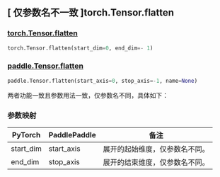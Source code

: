 ## [ 仅参数名不一致 ]torch.Tensor.flatten

### [torch.Tensor.flatten](https://pytorch.org/docs/stable/generated/torch.Tensor.flatten.html?highlight=flatten#torch.Tensor.flatten)

```python
torch.Tensor.flatten(start_dim=0, end_dim=- 1)
```

### [paddle.Tensor.flatten](https://www.paddlepaddle.org.cn/documentation/docs/zh/develop/api/paddle/Tensor_cn.html#flatten-start-axis-0-stop-axis-1-name-none)

```python
paddle.Tensor.flatten(start_axis=0, stop_axis=-1, name=None)
```

两者功能一致且参数用法一致，仅参数名不同，具体如下：

### 参数映射

| PyTorch   | PaddlePaddle | 备注                           |
| --------- | ------------ | ------------------------------ |
| start_dim | start_axis   | 展开的起始维度，仅参数名不同。 |
| end_dim   | stop_axis    | 展开的结束维度，仅参数名不同。 |
